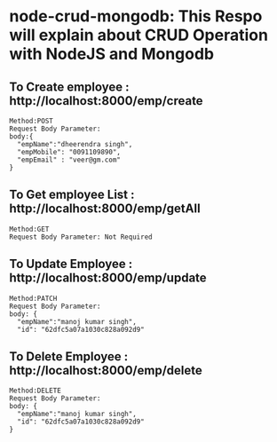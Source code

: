 # node-crud-mongodb: This Respo will explain about CRUD Operation with NodeJS and Mongodb
  ## To Create employee : http://localhost:8000/emp/create
    Method:POST
    Request Body Parameter: 
    body:{
      "empName":"dheerendra singh",
      "empMobile": "0091109890",
      "empEmail" : "veer@gm.com"
    }
    
  ## To Get employee List : http://localhost:8000/emp/getAll
    Method:GET
    Request Body Parameter: Not Required
    
    
  ## To Update Employee : http://localhost:8000/emp/update
    Method:PATCH
    Request Body Parameter: 
    body: {
      "empName":"manoj kumar singh",
      "id": "62dfc5a07a1030c828a092d9"
   
   
  ## To Delete Employee : http://localhost:8000/emp/delete
    Method:DELETE
    Request Body Parameter: 
    body: {
      "empName":"manoj kumar singh",
      "id": "62dfc5a07a1030c828a092d9"
    }
    
    
   
